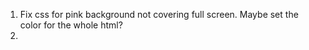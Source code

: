1. Fix css for pink background not covering full screen. Maybe set the color for the whole html?
2.
